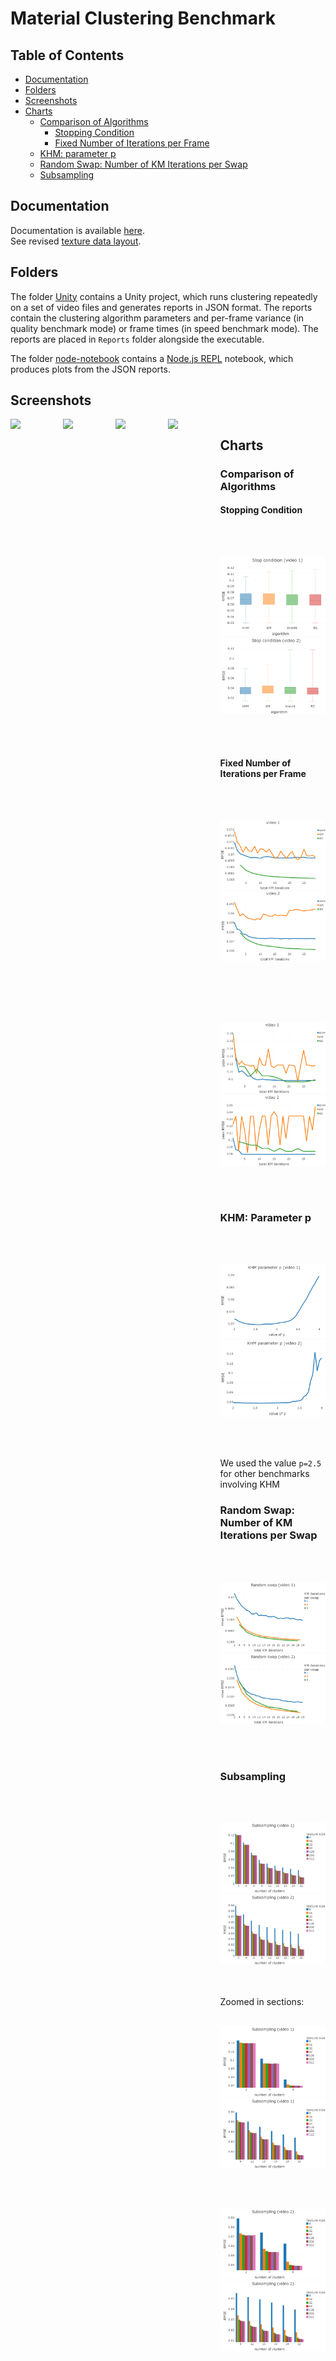 # Material Clustering Benchmark

## Table of Contents

* [Documentation](#documentation)
* [Folders](#folders)
* [Screenshots](#screenshots)
* [Charts](#charts)
  * [Comparison of Algorithms](#comparison-of-algorithms)
    * [Stopping Condition](#stopping-condition)
    * [Fixed Number of Iterations per Frame](#fixed-number-of-iterations-per-frame)
   * [KHM: parameter p](#khm-parameter-p)
   * [Random Swap: Number of KM Iterations per Swap](#random-swap-number-of-km-iterations-per-swap)
   * [Subsampling](#subsampling)

## Documentation

Documentation is available [here](https://kosrud.github.io/Material-Clustering-Benchmark/html).\
See revised [texture data layout](https://kosrud.github.io/Material-Clustering-Benchmark/html/md__assets__documentation__data__layout.html).

## Folders

The folder [Unity](./Unity) contains a Unity project, which runs clustering repeatedly on a set of video files and generates reports in JSON format. The reports contain the clustering algorithm parameters and per-frame variance (in quality benchmark mode) or frame times (in speed benchmark mode). The reports are placed in `Reports` folder alongside the executable.

The folder [node-notebook](./node-notebook) contains a [Node.js REPL](https://marketplace.visualstudio.com/items?itemName=donjayamanne.typescript-notebook) notebook, which produces plots from the JSON reports.

## Screenshots

<div style="display:flex">
<img src="https://user-images.githubusercontent.com/36504423/202903483-30bd083e-47a2-4807-b110-6ff55ac4fd54.png" width="500">
<img src="https://user-images.githubusercontent.com/36504423/202916137-e31150f7-1dda-4a9a-8ccf-d9f7b2fab270.png" width="500">
<img src="https://user-images.githubusercontent.com/36504423/202916821-1257fccf-c312-4e39-9fd6-b3a1ec2ee728.png" width="500">
<img src="https://user-images.githubusercontent.com/36504423/202917046-b26856c2-d456-4c04-93f4-0e0df29b0dcd.png" width="500">

<div>

## Charts
 
### Comparison of Algorithms

#### Stopping Condition
 
<br><br>
 
<img src="https://raw.githubusercontent.com/KosRud/Material-Clustering-Benchmark/master/charts/Stop-condition_video-1.png" width="500">
<img src="https://raw.githubusercontent.com/KosRud/Material-Clustering-Benchmark/master/charts/Stop-condition_video-2.png" width="500">

<br><br>
 
#### Fixed Number of Iterations per Frame
 
<br><br>
 
<img src="https://raw.githubusercontent.com/KosRud/Material-Clustering-Benchmark/master/charts/Algorithm-convergence_video-1.png" width="500">
<img src="https://raw.githubusercontent.com/KosRud/Material-Clustering-Benchmark/master/charts/Algorithm-convergence_video-2.png" width="500"> 
 
<br><br><br><br>
 
<img src="https://github.com/KosRud/Material-Clustering-Benchmark/blob/master/charts/Algorithm-peak_video-1.png" width="500">
<img src="https://github.com/KosRud/Material-Clustering-Benchmark/blob/master/charts/Algorithm-peak_video-2.png" width="500"> 
 
<br><br>
 
### KHM: Parameter p

<br><br>
 
<img src="https://raw.githubusercontent.com/KosRud/Material-Clustering-Benchmark/master/charts/KHMp_video-1.png" width="500">
<img src="https://raw.githubusercontent.com/KosRud/Material-Clustering-Benchmark/master/charts/KHMp_video-2.png" width="500">

<br><br>

We used the value `p=2.5` for other benchmarks involving KHM

### Random Swap: Number of KM Iterations per Swap

<br><br>
 
<img src="https://raw.githubusercontent.com/KosRud/Material-Clustering-Benchmark/master/charts/RS_KM-per-swap_video-1.png" width="500">
<img src="https://raw.githubusercontent.com/KosRud/Material-Clustering-Benchmark/master/charts/RS_KM-per-swap_video-2.png" width="500">

<br><br>
 
 ### Subsampling
 
 <br><br>
 
<img src="https://raw.githubusercontent.com/KosRud/Material-Clustering-Benchmark/master/charts/Subsampling_video-1.png" width="500">
<img src="https://raw.githubusercontent.com/KosRud/Material-Clustering-Benchmark/master/charts/Subsampling_video-2.png" width="500">
 
<br><br>
Zoomed in sections:
<br><br>
 
<img src="https://raw.githubusercontent.com/KosRud/Material-Clustering-Benchmark/master/charts/Subsampling_video-1_zoom-1.png" width="500">
<img src="https://raw.githubusercontent.com/KosRud/Material-Clustering-Benchmark/master/charts/Subsampling_video-1_zoom-2.png" width="500">

<br><br>

<img src="https://raw.githubusercontent.com/KosRud/Material-Clustering-Benchmark/master/charts/Subsampling_video-2_zoom-1.png" width="500">
<img src="https://raw.githubusercontent.com/KosRud/Material-Clustering-Benchmark/master/charts/Subsampling_video-2_zoom-2.png" width="500">

